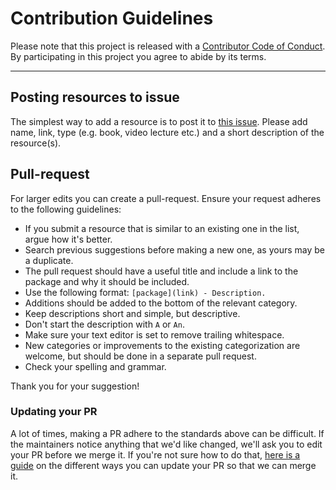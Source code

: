 # Contribution Guidelines

Please note that this project is released with a [Contributor Code of Conduct](code-of-conduct.md). By participating in this project you agree to abide by its terms.

---

## Posting resources to issue
The simplest way to add a resource is to post it to [this issue](). Please add name, link, type (e.g. book, video lecture etc.) and a short description of the resource(s).  

## Pull-request

For larger edits you can create a pull-request. Ensure your request adheres to the following guidelines:

- If you submit a resource that is similar to an existing one in the list, argue how it's better.
- Search previous suggestions before making a new one, as yours may be a duplicate.
- The pull request should have a useful title and include a link to the package and why it should be included.
- Use the following format: `[package](link) - Description.`
- Additions should be added to the bottom of the relevant category.
- Keep descriptions short and simple, but descriptive.
- Don't start the description with `A` or `An`.
- Make sure your text editor is set to remove trailing whitespace.
- New categories or improvements to the existing categorization are welcome, but should be done in a separate pull request.
- Check your spelling and grammar.

Thank you for your suggestion!

### Updating your PR

A lot of times, making a PR adhere to the standards above can be difficult. If the maintainers notice anything that we'd like changed, we'll ask you to edit your PR before we merge it. If you're not sure how to do that, [here is a guide](https://github.com/RichardLitt/knowledge/blob/master/github/amending-a-commit-guide.md) on the different ways you can update your PR so that we can merge it.
